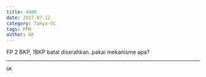 ```yaml
---
title: 4406
date: 2017-07-12
category: Tanya-SC
tags: PPN
author: GK
---
```


FP 2 BKP, 1BKP batal diserahkan..pakai mekanisme apa?

---



`GK`
